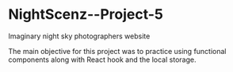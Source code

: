 # NightScenz--Project-5
Imaginary night sky photographers website 

The main objective for this project was to practice using functional components along with React hook and the local storage.
